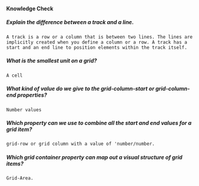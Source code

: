 #### Knowledge Check

  #####  Explain the difference between a track and a line.
    A track is a row or a column that is between two lines. The lines are implicitly created when you define a column or a row. A track has a start and an end line to position elements within the track itself.

  #####  What is the smallest unit on a grid?
    A cell

  #####  What kind of value do we give to the grid-column-start or grid-column-end properties?
    Number values

  #####  Which property can we use to combine all the start and end values for a grid item?
    grid-row or grid column with a value of 'number/number.

  #####  Which grid container property can map out a visual structure of grid items?
    Grid-Area.
